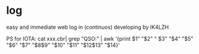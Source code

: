 # log
easy and immediate web log
in (continuos) developing
by IK4LZH


PS for IOTA: cat xxx.cbr| grep "QSO:" | awk '{print $1" "$2" " $3" "$4" "$5" "$6" "$7" "$8$9" "$10" "$11" "$12$13" "$14}'
